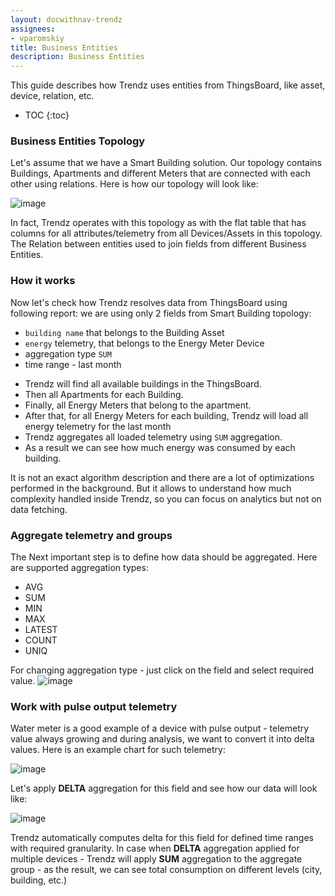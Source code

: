 ```yaml
---
layout: docwithnav-trendz
assignees:
- vparomskiy
title: Business Entities
description: Business Entities 
---
```


This guide describes how Trendz uses entities from ThingsBoard, like asset, device, relation, etc.

* TOC
{:toc}

### Business Entities Topology
Let's assume that we have a Smart Building solution. Our topology contains Buildings, Apartments and different Meters that are connected with each other using relations.
Here is how our topology will look like:

![image](https://img.thingsboard.io/reference/pe-demo/smart-metering-model.svg)


In fact, Trendz operates with this topology as with the flat table that has columns for all attributes/telemetry from all Devices/Assets in this topology.
The Relation between entities used to join fields from different Business Entities.

### How it works

Now let's check how Trendz resolves data from ThingsBoard using following report: we are using only 2 fields from Smart Building topology: 

- `building name` that belongs to the Building Asset
- `energy` telemetry, that belongs to the Energy Meter Device
- aggregation type `SUM`
- time range - last month


* Trendz will find all available buildings in the ThingsBoard. 
* Then all Apartments for each Building.
* Finally, all Energy Meters that belong to the apartment.
* After that, for all Energy Meters for each building, Trendz will load all energy telemetry for the last month 
* Trendz aggregates all loaded telemetry using `SUM` aggregation. 
* As a result we can see how much energy was consumed by each building.

It is not an exact algorithm description and there are a lot of optimizations performed in the background. But it allows to understand how much complexity handled inside Trendz, so you can focus on analytics but not on data fetching.

### Aggregate telemetry and groups
The Next important step is to define how data should be aggregated. Here are supported aggregation types:
* AVG
* SUM
* MIN
* MAX
* LATEST
* COUNT
* UNIQ

For changing aggregation type - just click on the field and select required value.
![image](https://img.thingsboard.io/trendz/field-aggregation.png)


### Work with pulse output telemetry
Water meter is a good example of a device with pulse output - telemetry value always growing and during analysis, we want to convert it into delta values.
Here is an example chart for such telemetry:

![image](https://img.thingsboard.io/trendz/pulse-before.png)

Let's apply **DELTA** aggregation for this field and see how our data will look like:

![image](https://img.thingsboard.io/trendz/pulse-after.png)

Trendz automatically computes delta for this field for defined time ranges with required granularity.
In case when **DELTA** aggregation applied for multiple devices - Trendz will apply **SUM** aggregation to the aggregate group - as the result, we can see total consumption on different levels (city, building, etc.)

